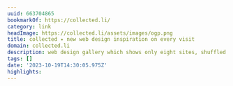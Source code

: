 ```yaml
---
uuid: 663704865
bookmarkOf: https://collected.li/
category: link
headImage: https://collected.li/assets/images/ogp.png
title: collected ✦ new web design inspiration on every visit
domain: collected.li
description: web design gallery which shows only eight sites, shuffled on every visit
tags: []
date: '2023-10-19T14:30:05.975Z'
highlights:
---
```




